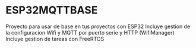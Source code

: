 # ESP32MQTTBASE
Proyecto para usar de base en tus proyectos con ESP32
Incluye gestion de la configuracion Wifi y MQTT por puerto serie y HTTP (WifiManager)
Incluye gestion de tareas con FreeRTOS
